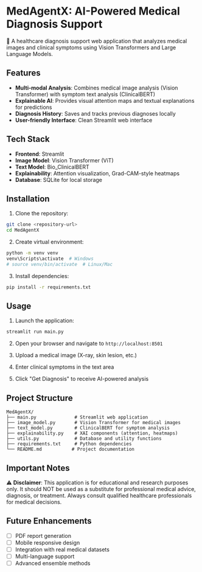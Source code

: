# MedAgentX: AI-Powered Medical Diagnosis Support

🏥 A healthcare diagnosis support web application that analyzes medical images and clinical symptoms using Vision Transformers and Large Language Models.

## Features

- **Multi-modal Analysis**: Combines medical image analysis (Vision Transformer) with symptom text analysis (ClinicalBERT)
- **Explainable AI**: Provides visual attention maps and textual explanations for predictions
- **Diagnosis History**: Saves and tracks previous diagnoses locally
- **User-friendly Interface**: Clean Streamlit web interface

## Tech Stack

- **Frontend**: Streamlit
- **Image Model**: Vision Transformer (ViT)
- **Text Model**: Bio_ClinicalBERT
- **Explainability**: Attention visualization, Grad-CAM-style heatmaps
- **Database**: SQLite for local storage

## Installation

1. Clone the repository:
```bash
git clone <repository-url>
cd MedAgentX
```

2. Create virtual environment:
```bash
python -m venv venv
venv\Scripts\activate  # Windows
# source venv/bin/activate  # Linux/Mac
```

3. Install dependencies:
```bash
pip install -r requirements.txt
```

## Usage

1. Launch the application:
```bash
streamlit run main.py
```

2. Open your browser and navigate to `http://localhost:8501`

3. Upload a medical image (X-ray, skin lesion, etc.)

4. Enter clinical symptoms in the text area

5. Click "Get Diagnosis" to receive AI-powered analysis


## Project Structure

```
MedAgentX/
├── main.py              # Streamlit web application
├── image_model.py       # Vision Transformer for medical images
├── text_model.py        # ClinicalBERT for symptom analysis
├── explainability.py    # XAI components (attention, heatmaps)
├── utils.py             # Database and utility functions
├── requirements.txt     # Python dependencies
└── README.md           # Project documentation
```

## Important Notes

⚠️ **Disclaimer**: This application is for educational and research purposes only. It should NOT be used as a substitute for professional medical advice, diagnosis, or treatment. Always consult qualified healthcare professionals for medical decisions.

## Future Enhancements

- [ ] PDF report generation
- [ ] Mobile responsive design
- [ ] Integration with real medical datasets
- [ ] Multi-language support
- [ ] Advanced ensemble methods
